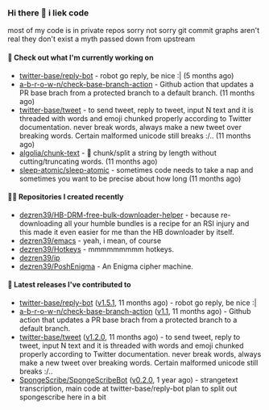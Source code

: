 ### Hi there 👋 i liek code
most of my code is in private repos sorry not sorry git commit graphs aren't real they don't exist a myth passed down from upstream

#### 👷 Check out what I'm currently working on

- [twitter-base/reply-bot](https://github.com/twitter-base/reply-bot) - robot go reply, be nice :| (5 months ago)
- [a-b-r-o-w-n/check-base-branch-action](https://github.com/a-b-r-o-w-n/check-base-branch-action) - Github action that updates a PR base brach from a protected branch to a default branch. (11 months ago)
- [twitter-base/tweet](https://github.com/twitter-base/tweet) - to send tweet, reply to tweet, input N text and it is threaded with words and emoji chunked properly according to Twitter documentation. never break words, always make a new tweet over breaking words. Certain malformed unicode still breaks :/.. (11 months ago)
- [algolia/chunk-text](https://github.com/algolia/chunk-text) - 🔪 chunk/split a string by length without cutting/truncating words. (11 months ago)
- [sleep-atomic/sleep-atomic](https://github.com/sleep-atomic/sleep-atomic) - sometimes code needs to take a nap and sometimes you want to be precise about how long  (11 months ago)

#### 👨‍💻 Repositories I created recently

- [dezren39/HB-DRM-free-bulk-downloader-helper](https://github.com/dezren39/HB-DRM-free-bulk-downloader-helper) - because re-downloading all your humble bundles is a recipe for an RSI injury and this made it even easier for me than the HB downloader by itself.
- [dezren39/emacs](https://github.com/dezren39/emacs) - yeah, i mean, of course
- [dezren39/Hotkeys](https://github.com/dezren39/Hotkeys) - mmmmmmmmm hotkeys.
- [dezren39/ip](https://github.com/dezren39/ip)
- [dezren39/PoshEnigma](https://github.com/dezren39/PoshEnigma) - An Enigma cipher machine.

#### 🚀 Latest releases I've contributed to

- [twitter-base/reply-bot](https://github.com/twitter-base/reply-bot) ([v1.5.1](https://github.com/twitter-base/reply-bot/releases/tag/v1.5.1), 11 months ago) - robot go reply, be nice :|
- [a-b-r-o-w-n/check-base-branch-action](https://github.com/a-b-r-o-w-n/check-base-branch-action) ([v1.1](https://github.com/a-b-r-o-w-n/check-base-branch-action/releases/tag/v1.1), 11 months ago) - Github action that updates a PR base brach from a protected branch to a default branch.
- [twitter-base/tweet](https://github.com/twitter-base/tweet) ([v1.2.0](https://github.com/twitter-base/tweet/releases/tag/v1.2.0), 11 months ago) - to send tweet, reply to tweet, input N text and it is threaded with words and emoji chunked properly according to Twitter documentation. never break words, always make a new tweet over breaking words. Certain malformed unicode still breaks :/..
- [SpongeScribe/SpongeScribeBot](https://github.com/SpongeScribe/SpongeScribeBot) ([v0.2.0](https://github.com/SpongeScribe/SpongeScribeBot/releases/tag/v0.2.0), 1 year ago) - strangetext transcription, main code at twitter-base/reply-bot plan to split out spongescribe here in a bit
